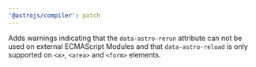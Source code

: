 ```yaml
---
'@astrojs/compiler': patch
---
```


Adds warnings indicating that the `data-astro-rerun` attribute can not be used on external ECMAScript Modules and that `data-astro-reload` is only supported on `<a>`, `<area>` and `<form>` elements.